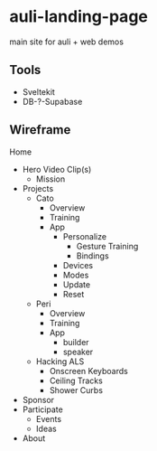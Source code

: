 # auli-landing-page
main site for auli + web demos

## Tools
- Sveltekit
- DB-?-Supabase

## Wireframe

Home
- Hero Video Clip(s)
    - Mission
- Projects
    - Cato
        - Overview
        - Training
        - App
            - Personalize
                - Gesture Training
                - Bindings
            - Devices
            - Modes
            - Update
            - Reset
    - Peri
        - Overview
        - Training
        - App
            - builder
            - speaker
    - Hacking ALS
        - Onscreen Keyboards
        - Ceiling Tracks
        - Shower Curbs
- Sponsor
- Participate
    - Events
    - Ideas
- About
